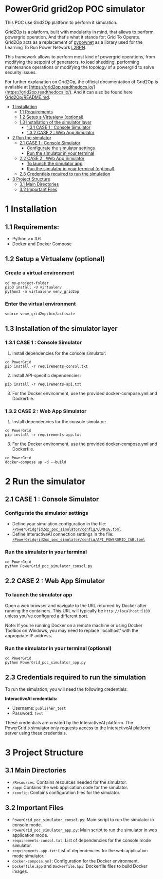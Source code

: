 # PowerGrid grid2op POC simulator

This POC use Grid2Op platform to perform it simulation.

Grid2Op is a platform, built with modularity in mind, that allows to perform powergrid operation.
And that's what it stands for: Grid To Operate.
Grid2Op acts as a replacement of [pypownet](https://github.com/MarvinLer/pypownet) 
as a library used for the Learning To Run Power Network [L2RPN](https://l2rpn.chalearn.org/). 

This framework allows to perform most kind of powergrid operations, from modifying the setpoint of generators,
to load shedding, performing maintenance operations or modifying the *topology* of a powergrid
to solve security issues.

For further explanation on Grid2Op, the official documentation of Grid2Op is available at [https://grid2op.readthedocs.io/](https://grid2op.readthedocs.io/).
And it can also be found here [Grid2Op/README.md](Grid2Op/README.md).

*   [1 Installation](#1-installation)
    *   [1.1 Requirements](#11-requirements)
    *   [1.2 Setup a Virtualenv (optional)](#12-setup-a-virtualenv-optional)
    *   [1.3 Installation of the simulator layer](#13-installation-of-the-simulator-layer)
        *   [1.3.1 CASE 1 : Console Simulator](#131-case-1--console-simulator)
        *   [1.3.2 CASE 2 : Web App Simulator](#132-case-2--web-app-simulator)
*   [2 Run the simulator](#2-run-the-simulator)
    *   [2.1 CASE 1 : Console Simulator](#21-case-1--console-simulator)
        *   [Configurate the simulator settings](#configurate-the-simulator-settings)
        *   [Run the simulator in your terminal](#run-the-simulator-in-your-terminal)
    *   [2.2 CASE 2 : Web App Simulator](#22-case-2--web-app-simulator)
        *   [To launch the simulator app](#to-launch-the-simulator-app)
        *   [Run the simulator in your terminal (optional)](#run-the-simulator-in-your-terminal-optional)
    *   [2.3 Credentials required to run the simulation](#23-credentials-required-to-run-the-simulation)
*   [3 Project Structure](#3-project-structure)
    *   [3.1 Main Directories](#31-main-directories)
    *   [3.2 Important Files](#32-important-files)


# 1 Installation
## 1.1 Requirements:
* Python >= 3.6
* Docker and Docker Compose

## 1.2 Setup a Virtualenv (optional)
### Create a virtual environment 
```commandline
cd my-project-folder
pip3 install -U virtualenv
python3 -m virtualenv venv_grid2op
```

### Enter the virtual environment
```commandline
source venv_grid2op/bin/activate
```

## 1.3 Installation of the simulator layer

### 1.3.1 CASE 1 : Console Simulator

1. Install dependencies for the console simulator:

```commandline
cd PowerGrid
pip install -r requirements-consol.txt
```

2. Install API-specific dependencies:

```commandline
pip install -r requirements-api.txt
```

3. For the Docker environment, use the provided docker-compose.yml and Dockerfile.

### 1.3.2 CASE 2 : Web App Simulator

1. Install dependencies for the console simulator:

```commandline
cd PowerGrid
pip install -r requirements-app.txt
```

3. For the Docker environment, use the provided docker-compose.yml and Dockerfile.
```
cd PowerGrid
docker-compose up -d --build
```

# 2 Run the simulator

## 2.1 CASE 1 : Console Simulator

### Configurate the simulator settings
* Define your simulation configuration in the file: [`/PowerGridgrid2op_poc_simulator/config/CONFIG.toml`](/PowerGridgrid2op_poc_simulator/config/CONFIG.toml)
* Define InteractiveAI connection settings in the file: [`/PowerGridgrid2op_poc_simulator/config/API_POWERGRID_CAB.toml`](/PowerGridgrid2op_poc_simulator/config/API_POWERGRID_CAB.toml)

### Run the simulator in your terminal
```commandline
cd PowerGrid
python PowerGrid_poc_simulator_consol.py
```

## 2.2 CASE 2 : Web App Simulator

### To launch the simulator app
Open a web browser and navigate to the URL returned by Docker after running the containers. 
This URL will typically be `http://localhost:5100` unless you've configured a different port.

Note: If you're running Docker on a remote machine or using Docker Toolbox on Windows, 
you may need to replace 'localhost' with the appropriate IP address.

### Run the simulator in your terminal (optional)
```commandline
cd PowerGrid
python PowerGrid_poc_simulator_app.py
```

## 2.3 Credentials required to run the simulation

To run the simulation, you will need the following credentials:

**InteractiveAI credentials:**
   - Username: `publisher_test`
   - Password: `test`

These credentials are created by the InteractiveAI platform. The PowerGrid's simulator only requests access to the InteractiveAI platform server using these credentials.


# 3 Project Structure

## 3.1 Main Directories

- `/Resources`: Contains resources needed for the simulator.
- `/app`: Contains the web application code for the simulator.
- `/config`: Contains configuration files for the simulator.

## 3.2 Important Files

- `PowerGrid_poc_simulator_consol.py`: Main script to run the simulator in console mode.
- `PowerGrid_poc_simulator_app.py`: Main script to run the simulator in web application mode.
- `requirements-consol.txt`: List of dependencies for the console mode simulator.
- `requirements-app.txt`: List of dependencies for the web application mode simulator.
- `docker-compose.yml`: Configuration for the Docker environment.
- `Dockerfile.app` and `Dockerfile.api`: Dockerfile files to build Docker images.